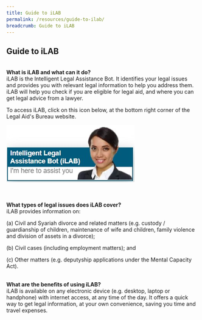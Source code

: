 ```yaml
---
title: Guide to iLAB
permalink: /resources/guide-to-ilab/
breadcrumb: Guide to iLAB
---
```

## **Guide to iLAB**

<br>**What is iLAB and what can it do?**<br>
iLAB is the Intelligent Legal Assistance Bot. It identifies your legal issues and provides you with relevant legal information to help you address them. iLAB will help you check if you are eligible for legal aid, and where you can get legal advice from a lawyer.

To access iLAB, click on this icon below, at the bottom right corner of the Legal Aid's Bureau website.

<div class="image"><img src="/images/ilabpic.jpg" alt="iLAB" title="iLAB"></div><br>



<br>**What types of legal issues does iLAB cover?**<br>
iLAB provides information on:

(a)	Civil and Syariah divorce and related matters (e.g. custody / guardianship of children, maintenance of wife and children, family violence and division of assets in a divorce);

(b)	Civil cases (including employment matters); and

(c)	Other matters (e.g. deputyship applications under the Mental Capacity Act).


<br>**What are the benefits of using iLAB?**<br>
iLAB is available on any electronic device (e.g. desktop, laptop or handphone) with internet access, at any time of the day. It offers a quick way to get legal information,  at your own convenience, saving you time and travel expenses.